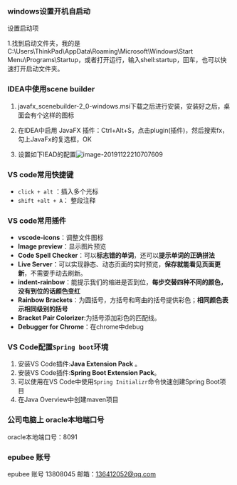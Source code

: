 ### windows设置开机自启动

设置启动项

1.找到启动文件夹，我的是C:\Users\ThinkPad\AppData\Roaming\Microsoft\Windows\Start Menu\Programs\Startup，或者打开运行，输入shell:startup，回车，也可以快速打开启动文件夹。

### IDEA中使用scene builder

1. javafx_scenebuilder-2_0-windows.msi下载之后进行安装，安装好之后，桌面会有个这样的图标

2. 在IDEA中启用 JavaFX 插件：Ctrl+Alt+S，点击plugin(插件)，然后搜索fx，勾上JavaFx的复选框，OK 
3. 设置如下IEAD的配置![image-20191122210707609](https://gitee.com/xieyun714/nodeimage/raw/master/img/image-20191122210707609.png)

###  VS code常用快捷键

- `click + alt` ：插入多个光标
- ` shift +alt + A `： 整段注释

### VS code常用插件

- **vscode-icons**：调整文件图标
- **Image preview**：显示图片预览
- **Code Spell Checker**：可以**标志错的单词**，还可以**提示单词的正确拼法**
- **Live Server**：可以实现静态、动态页面的实时预览，**保存就能看见页面更新**，不需要手动去刷新。
- **indent-rainbow**：能提示我们的缩进是否到位，**每步交替四种不同的颜色，没有到位的话颜色变红**
- **Rainbow Brackets**：为圆括号，方括号和弯曲的括号提供彩色；**相同颜色表示相同级别的括号**
- **Bracket Pair Colorizer**:为括号添加彩色的匹配线。
- **Debugger for Chrome**：在chrome中debug

### VS Code配置`Spring boot`环境

1. 安装VS Code插件:**Java Extension Pack** 。
2. 安装VS Code插件:**Spring Boot Extension Pack**。
3. 可以使用在VS Code中使用`Spring Initializr`命令快速创建Spring Boot项目
4. 在Java Overview中创建maven项目

### 公司电脑上 oracle本地端口号
oracle本地端口号：8091

### epubee 账号
epubee 账号 13808045
邮箱：136412052@qq.com